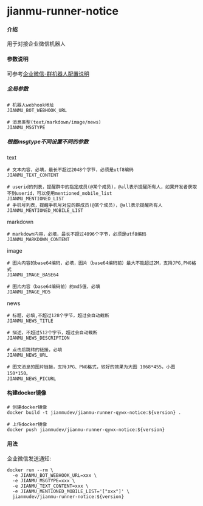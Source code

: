 # jianmu-runner-notice

#### 介绍
用于对接企业微信机器人

#### 参数说明
可参考[企业微信-群机器人配置说明](https://work.weixin.qq.com/api/doc/90000/90136/91770)

##### 全局参数
```
# 机器人webhook地址
JIANMU_BOT_WEBHOOK_URL

# 消息类型(text/markdown/image/news)
JIANMU_MSGTYPE
```

##### 根据msgtype不同设置不同的参数

text
```
# 文本内容，必填，最长不超过2048个字节，必须是utf8编码
JIANMU_TEXT_CONTENT

# userid的列表，提醒群中的指定成员(@某个成员)，@all表示提醒所有人，如果开发者获取不到userid，可以使用mentioned_mobile_list
JIANMU_MENTIONED_LIST
# 手机号列表，提醒手机号对应的群成员(@某个成员)，@all表示提醒所有人
JIANMU_MENTIONED_MOBILE_LIST
```

markdown
```
# markdown内容，必填，最长不超过4096个字节，必须是utf8编码
JIANMU_MARKDOWN_CONTENT
```

image
```
# 图片内容的base64编码，必填，图片（base64编码前）最大不能超过2M，支持JPG,PNG格式
JIANMU_IMAGE_BASE64

# 图片内容（base64编码前）的md5值，必填
JIANMU_IMAGE_MD5
```

news
```
# 标题，必填,不超过128个字节，超过会自动截断
JIANMU_NEWS_TITLE

# 描述，不超过512个字节，超过会自动截断
JIANMU_NEWS_DESCRIPTION

# 点击后跳转的链接，必填
JIANMU_NEWS_URL

# 图文消息的图片链接，支持JPG、PNG格式，较好的效果为大图 1068*455，小图150*150。
JIANMU_NEWS_PICURL
```

#### 构建docker镜像
```
# 创建docker镜像
docker build -t jianmudev/jianmu-runner-qywx-notice:${version} .

# 上传docker镜像
docker push jianmudev/jianmu-runner-qywx-notice:${version}
```

#### 用法
企业微信发送通知:
```
docker run --rm \
  -e JIANMU_BOT_WEBHOOK_URL=xxx \
  -e JIANMU_MSGTYPE=xxx \
  -e JIANMU_TEXT_CONTENT=xxx \
  -e JIANMU_MENTIONED_MOBILE_LIST='["xxx"]' \
  jianmudev/jianmu-runner-notice:${version}
```
